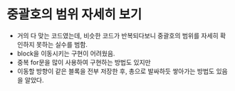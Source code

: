 # 중괄호의 범위 자세히 보기

* 거의 다 맞는 코드였는데, 비슷한 코드가 반복되다보니 중괄호의 범위를 자세히 확인하지 못하는 실수를 범함.
* block을 이동시키는 구현이 어려웠음. 
* 중복 for문을 많이 사용하여 구현하는 방법도 있지만
* 이동할 방향이 같은 블록을 전부 저장한 후, 총으로 발싸하듯 쌓아가는 방법도 있음을 알았다. 
